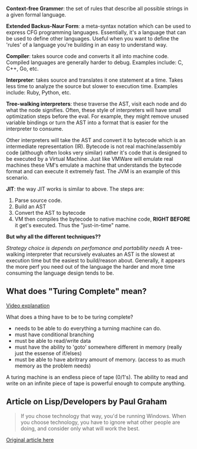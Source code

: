 **Context-free Grammer**: the set of rules that describe all possible strings
in a given formal language.

**Extended Backus-Naur Form**: a meta-syntax notation which can be used to
express CFG programming languages.  Essentially, it's a language that can be
used to define other languages.  Useful when you want to define the 'rules' of a
language you're building in an easy to understand way.

**Compiler**: takes source code and converts it all into machine code.  Compiled
languages are generally harder to debug. Examples include: C, C++, Go, etc.

**Interpreter**: takes source and translates it one statement at a time. Takes
less time to analyze the source but slower to execution time. Examples include:
Ruby, Python, etc.

**Tree-walking interpreters**: these traverse the AST, visit each node and do
what the node signifies.  Often, these style of interpreters will have small
optimization steps before the eval.  For example, they might remove unused
variable bindings or turn the AST into a format that is easier for the
interpreter to consume.

Other interpreters will take the AST and convert it to bytecode which is an
intermediate representation (IR).  Bytecode is not real machine/assembly code
(although often looks very similar) rather it's code that is designed to be
executed by a Virtual Machine.  Just like VMWare will emulate real machines
these VM's emulate a machine that understands the bytecode format and can
execute it extremely fast.  The JVM is an example of this scenario.

**JIT**: the way JIT works is similar to above.  The steps are:  

1. Parse source code.
2. Build an AST
3. Convert the AST to bytecode
4. VM then compiles the bytecode to native machine code, **RIGHT BEFORE** it
   get's executed. Thus the "just-in-time" name.

**But why all the different techniques??**

_Strategy choice is depends on perfomance and portability needs_ A tree-walking
interpreter that recursively evaluates an AST is the slowest at execution time
but the easiest to build/reason about.  Generally, it appears the more perf you
need out of the language the harder and more time consuming the language design
tends to be.

## What does "Turing Complete" mean?
[Video explanation](https://www.youtube.com/watch?v=RPQD7-AOjMI)

What does a thing have to be to be turing complete?  

* needs to be able to do everything a turning machine can do.  
* must have conditional branching  
* must be able to read/write data  
* must have the ability to 'goto' somewhere different in memory (really just the essense of if/elses)  
* must be able to have abritrary amount of memory. (access to as much memory as the problem needs)  

A turing machine is an endless piece of tape (0/1's).  The ability to read and
write on an infinite piece of tape is powerful enough to compute anything.

## Article on Lisp/Developers by Paul Graham

>  If you chose technology that way, you'd be running Windows. When you choose
>  technology, you have to ignore what other people are doing, and consider only
>  what will work the best.

[Original article here](http://www.paulgraham.com/avg.html)
